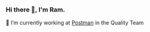 ### Hi there 👋, I'm Ram.

🔭 I’m currently working at [Postman](https://www.postman.com/) in the Quality Team

<!--START_SECTION:waka-->
<!--END_SECTION:waka-->
